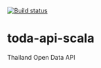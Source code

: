 [![Build status](https://api.travis-ci.org/dinobenz/toda-api-scala.png)](https://travis-ci.org/dinobenz/toda-api-scala)

# toda-api-scala
Thailand Open Data API
